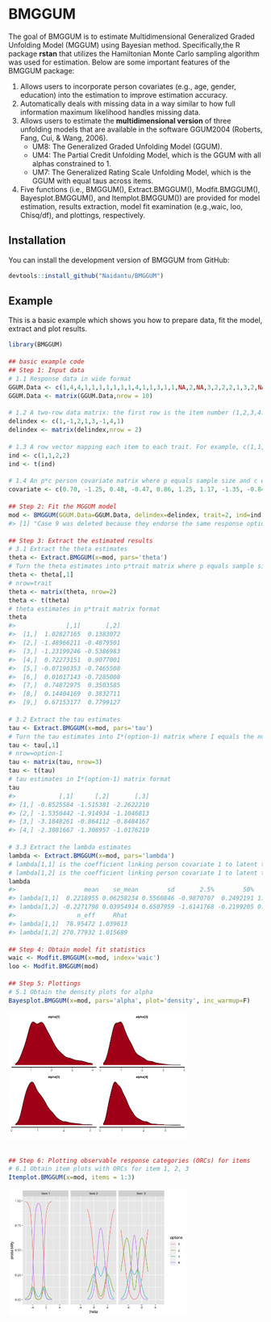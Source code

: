 
<!-- README.md is generated from README.Rmd. Please edit that file -->

# BMGGUM

<!-- badges: start -->

<!-- badges: end -->

The goal of BMGGUM is to estimate Multidimensional Generalized Graded
Unfolding Model (MGGUM) using Bayesian method. Specifically,the R
package **rstan** that utilizes the Hamiltonian Monte Carlo sampling
algorithm was used for estimation. Below are some important features of
the BMGGUM package:

1.  Allows users to incorporate person covariates (e.g., age, gender,
    education) into the estimation to improve estimation accuracy.
2.  Automatically deals with missing data in a way similar to how full
    information maximum likelihood handles missing data.
3.  Allows users to estimate the **multidimensional version** of three
    unfolding models that are available in the software GGUM2004
    (Roberts, Fang, Cui, & Wang, 2006).
      - UM8: The Generalized Graded Unfolding Model (GGUM).
      - UM4: The Partial Credit Unfolding Model, which is the GGUM with
        all alphas constrained to 1.
      - UM7: The Generalized Rating Scale Unfolding Model, which is the
        GGUM with equal taus across items.
4.  Five functions (i.e., BMGGUM(), Extract.BMGGUM(), Modfit.BMGGUM(),
    Bayesplot.BMGGUM(), and Itemplot.BMGGUM()) are provided for model
    estimation, results extraction, model fit examination (e.g.,waic,
    loo, Chisq/df), and plottings, respectively.

## Installation

You can install the development version of BMGGUM from GitHub:

``` r
devtools::install_github("Naidantu/BMGGUM")
```

## Example

This is a basic example which shows you how to prepare data, fit the
model, extract and plot results.

``` r
library(BMGGUM)

## basic example code
## Step 1: Input data
# 1.1 Response data in wide format
GGUM.Data <- c(1,4,4,1,1,1,1,1,1,1,4,1,1,3,1,1,NA,2,NA,3,2,2,2,1,3,2,NA,2,1,1,2,1,NA,NA,NA,1,3,NA,1,2)
GGUM.Data <- matrix(GGUM.Data,nrow = 10)

# 1.2 A two-row data matrix: the first row is the item number (1,2,3,4...); the second row indicates the signs of delta for each item (-1,0,1,...). For items that have negative deltas for sure, "-1" should be assigned; for items that have positive deltas, "1" should be assigned; for items whose deltas may be either positive or negative (e.g., intermediate items), "0" should assigned. We recommend at least two positive and two negative items per trait for better estimation.
delindex <- c(1,-1,2,1,3,-1,4,1)
delindex <- matrix(delindex,nrow = 2)

# 1.3 A row vector mapping each item to each trait. For example, c(1,1,1,2,2,2) means that the first 3 items belong to trait 1 and the last 3 items belong to trait 2.
ind <- c(1,1,2,2)
ind <- t(ind)

# 1.4 An p*c person covariate matrix where p equals sample size and c equals the number of covariates. The default is NULL, meaning no person covariate.
covariate <- c(0.70, -1.25, 0.48, -0.47, 0.86, 1.25, 1.17, -1.35, -0.84, -0.55)

## Step 2: Fit the MGGUM model
mod <- BMGGUM(GGUM.Data=GGUM.Data, delindex=delindex, trait=2, ind=ind, option=4, model="UM8", covariate=covariate)
#> [1] "Case 9 was deleted because they endorse the same response option across all items"

## Step 3: Extract the estimated results 
# 3.1 Extract the theta estimates 
theta <- Extract.BMGGUM(x=mod, pars='theta')
# Turn the theta estimates into p*trait matrix where p equals sample size and trait equals the number of latent traits
theta <- theta[,1]
# nrow=trait
theta <- matrix(theta, nrow=2)  
theta <- t(theta)
# theta estimates in p*trait matrix format
theta
#>              [,1]       [,2]
#>  [1,]  1.02827165  0.1383072
#>  [2,] -1.48966211 -0.4879501
#>  [3,] -1.23199246 -0.5386983
#>  [4,]  0.72273151  0.9077001
#>  [5,] -0.07190353 -0.7465508
#>  [6,]  0.01017143 -0.7285008
#>  [7,]  0.74872975  0.3503585
#>  [8,]  0.14404169  0.3832711
#>  [9,]  0.67153177  0.7799127

# 3.2 Extract the tau estimates 
tau <- Extract.BMGGUM(x=mod, pars='tau')
# Turn the tau estimates into I*(option-1) matrix where I equals the number of items and option equals the number of response options
tau <- tau[,1]
# nrow=option-1
tau <- matrix(tau, nrow=3)  
tau <- t(tau)
# tau estimates in I*(option-1) matrix format
tau
#>            [,1]      [,2]       [,3]
#> [1,] -0.8525584 -1.515381 -2.2622210
#> [2,] -1.5350442 -1.914934 -1.1046813
#> [3,] -3.1848261 -0.864112 -0.8484167
#> [4,] -2.3081667 -1.308957 -1.0176210

# 3.3 Extract the lambda estimates 
lambda <- Extract.BMGGUM(x=mod, pars='lambda')
# lambda[1,1] is the coefficient linking person covariate 1 to latent trait 1
# lambda[1,2] is the coefficient linking person covariate 1 to latent trait 2
lambda
#>                   mean    se_mean        sd       2.5%        50%     97.5%
#> lambda[1,1]  0.2218955 0.06258234 0.5560846 -0.9870707  0.2492191 1.2429283
#> lambda[1,2] -0.2271798 0.03954914 0.6507959 -1.6141768 -0.2199205 0.9996559
#>                 n_eff     Rhat
#> lambda[1,1]  78.95472 1.039613
#> lambda[1,2] 270.77932 1.015689

## Step 4: Obtain model fit statistics 
waic <- Modfit.BMGGUM(x=mod, index='waic')
loo <- Modfit.BMGGUM(mod)

## Step 5: Plottings
# 5.1 Obtain the density plots for alpha
Bayesplot.BMGGUM(x=mod, pars='alpha', plot='density', inc_warmup=F)
```

<img src="man/figures/README-example-1.png" width="70%" />

``` r

## Step 6: Plotting observable response categories (ORCs) for items
# 6.1 Obtain item plots with ORCs for item 1, 2, 3
Itemplot.BMGGUM(x=mod, items = 1:3)
```

<img src="man/figures/README-example-2.png" width="70%" />

